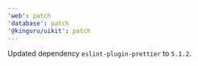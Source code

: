 ```yaml
---
'web': patch
'database': patch
'@kinguru/uikit': patch
---
```


Updated dependency `eslint-plugin-prettier` to `5.1.2`.
